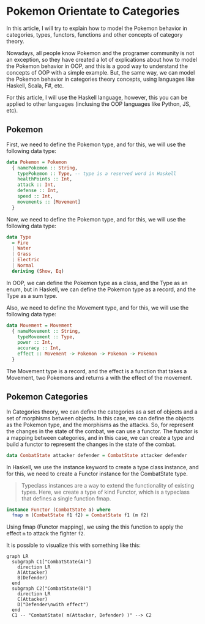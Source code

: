 # Pokemon Orientate to Categories

In this article, I will try to explain how to model the Pokemon behavior in categories, types, functors, functions and other concepts of category theory.

Nowadays, all people know Pokemon and the programer community is not an exception, so they have created a lot of explications about how to model the Pokemon behavior in OOP, and this is a good way to understand the concepts of OOP with a simple example. But, the same way, we can model the Pokemon behavior in categories theory concepts, using languages like Haskell, Scala, F#, etc.

For this article, I will use the Haskell language, however, this you can be applied to other languages (inclusing the OOP languages like Python, JS, etc).

## Pokemon

First, we need to define the Pokemon type, and for this, we will use the following data type:

```haskell
data Pokemon = Pokemon
  { namePokemon :: String,
    typePokemon :: Type, -- type is a reserved word in Haskell
    healthPoints :: Int,
    attack :: Int,
    defense :: Int,
    speed :: Int,
    movements :: [Movement]
  }
```

Now, we need to define the Pokemon type, and for this, we will use the following data type:

```haskell
data Type
  = Fire
  | Water
  | Grass
  | Electric
  | Normal
  deriving (Show, Eq)
```

In OOP, we can define the Pokemon type as a class, and the Type as an enum, but in Haskell, we can define the Pokemon type as a record, and the Type as a sum type.

Also, we need to define the Movement type, and for this, we will use the following data type:

```haskell
data Movement = Movement
  { nameMovement :: String,
    typeMovement :: Type,
    power :: Int,
    accuracy :: Int,
    effect :: Movement -> Pokemon -> Pokemon -> Pokemon
  }
```

The Movement type is a record, and the effect is a function that takes a Movement, two Pokemons and returns a with the effect of the movement.

## Pokemon Categories

In Categories theory, we can define the categories as a set of objects and a set of morphisms between objects. In this case, we can define the objects as the Pokemon type, and the morphisms as the attacks. So, for represent the changes in the state of the combat, we can use a functor. The functor is a mapping between categories, and in this case, we can create a type and build a functor to represent the changes in the state of the combat.

```haskell
data CombatState attacker defender = CombatState attacker defender
```

In Haskell, we use the instance keyword to create a type class instance, and for this, we need to create a Functor instance for the CombatState type.

> Typeclass instances are a way to extend the functionality of existing types. Here, we create a type of kind Functor, which is a typeclass that defines a single function fmap.

```haskell
instance Functor (CombatState a) where
  fmap m (CombatState f1 f2) = CombatState f1 (m f2)
```

Using fmap (Functor mapping), we using the this function to apply the effect `m` to attack the fighter `f2`.

It is possible to visualize this with something like this:

```mermaid
graph LR
  subgraph C1["CombatState(A)"]
    direction LR
    A(Attacker)
    B(Defender)
  end
  subgraph C2["CombatState(B)"]
    direction LR
    C(Attacker)
    D("Defender\nwith effect")
  end
  C1 -- "CombatState( m(Attacker, Defender) )" --> C2
```
